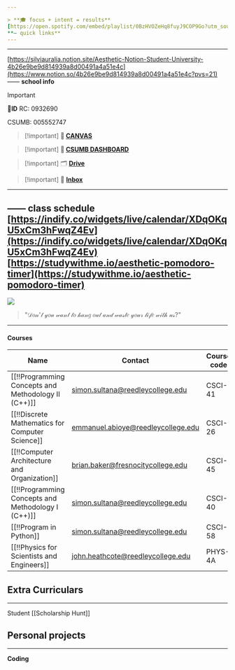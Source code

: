 ```yaml
---

> **🎓 focus + intent = results**
[https://open.spotify.com/embed/playlist/0BzHVOZeHq8fuyJ9COP9Go?utm_source=generator](https://open.spotify.com/embed/playlist/0BzHVOZeHq8fuyJ9COP9Go?utm_source=generator)
**— quick links**
---
```

---
[https://silviauralia.notion.site/Aesthetic-Notion-Student-University-4b26e9be9d814939a8d00491a4a51e4c](https://www.notion.so/4b26e9be9d814939a8d00491a4a51e4c?pvs=21)
—— **school info**

> [!important] 
> 🪪**ID** 
> RC: 0932690
> 
> CSUMB: 005552747

> [!important] **🎒 [CANVAS](https://scccd.instructure.com/)**

> [!important] **🦦 [CSUMB DASHBOARD](https://csumb.edu/dashboard/)**

> [!important] 🗂️ **[Drive](https://drive.google.com/drive/u/1/home)**

> [!important] 📩 **[Inbox](https://mail.google.com/mail/u/1/#inbox)**
---
—— **class schedule**
[https://indify.co/widgets/live/calendar/XDqOKqU5xCm3hFwqZ4Ev](https://indify.co/widgets/live/calendar/XDqOKqU5xCm3hFwqZ4Ev)
[https://studywithme.io/aesthetic-pomodoro-timer](https://studywithme.io/aesthetic-pomodoro-timer)
---
[![](https://i.pinimg.com/736x/43/a1/c4/43a1c42c9d1da92a490695e809badce8.jpg)](https://i.pinimg.com/736x/43/a1/c4/43a1c42c9d1da92a490695e809badce8.jpg)

> "𝒟𝑜𝓃'𝓉 𝓎𝑜𝓊 𝓌𝒶𝓃𝓉 𝓉𝑜 𝒽𝒶𝓃𝑔 𝑜𝓊𝓉 𝒶𝓃𝒹 𝓌𝒶𝓈𝓉𝑒 𝓎𝑜𝓊𝓇 𝓁𝒾𝒻𝑒 𝓌𝒾𝓉𝒽 𝓊𝓈?"
---
#### Courses
| Name                                                | Contact                            | Course code | Date | Prof                    | Year/Semester |
| --------------------------------------------------- | ---------------------------------- | ----------- | ---- | ----------------------- | ------------- |
| [[!!Programming Concepts and Methodology II (C++)]] | simon.sultana@reedleycollege.edu   | CSCI-41     |      | Simon Sultana           | 2025, Spring  |
| [[!!Discrete Mathematics for Computer Science]]     | emmanuel.abioye@reedleycollege.edu | CSCI-26     |      | Abiodun Emmanuel Abioye | 2025, Spring  |
| [[!!Computer Architecture and Organization]]        | brian.baker@fresnocitycollege.edu  | CSCI-45     |      | Brian Baker             | 2025, Spring  |
| [[!!Programming Concepts and Methodology I (C++)]]  | simon.sultana@reedleycollege.edu   | CSCI-40     |      | Simon Sultana           | 2024, Fall    |
| [[!!Program in Python]]                             | simon.sultana@reedleycollege.edu   | CSCI-58     |      | Simon Sultana           | 2024, Fall    |
| [[!!Physics for Scientists and Engineers]]            | john.heathcote@reedleycollege.edu  | PHYS-4A     |      | John Heathcote          | 2024, Fall    |
  
  
  
  
## Extra Curriculars
---
Student
[[Scholarship Hunt]]
  
## Personal projects
---
**Coding**